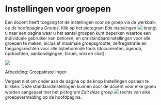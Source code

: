 # Instellingen voor groepen

Een docent heeft toegang tot de instellingen voor de groep via de werkbalk op de hoofdpagina _Groups_. Klik op het pictogram _Edit instellingen_ ![](../../.gitbook/assets/graphics279%20%283%29.png) brengt u naar een pagina waar u het aantal groepen kunt beperken waartoe een individuele gebruiker kan behoren, en om standaardinstellingen voor alle groepen te maken, inclusief maximale groepsgrootte, zelfregistratie en toegangsrechten voor alle bijbehorende tools \(documenten, agenda, opdrachten, aankondigingen, forum, wiki en chat\):

![](../../.gitbook/assets/graphics282%20%283%29.png)

Afbeelding: Groepsinstellingen

Vergeet niet om onder aan de pagina op de knop Instellingen opslaan te klikken. Deze standaardinstellingen kunnen door de docent voor elke groep worden aangepast met het pictogram _Edit deze groep_ ![](../../.gitbook/assets/graphics281%20%283%29.png) rechts van elke groepsvermelding op de hoofdpagina.
